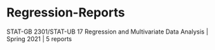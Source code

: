 # Regression-Reports
STAT-GB 2301/STAT-UB 17 Regression and Multivariate Data Analysis | Spring 2021 | 5 reports
